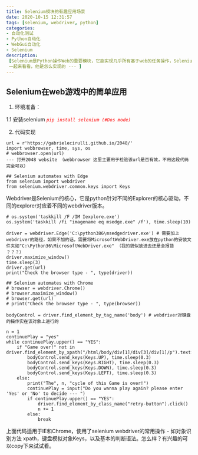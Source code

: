 ```yaml
---
title: Selenium模块的有趣应用场景
date: 2020-10-15 12:31:57
tags: [selenium, webdriver, python]
categories:
- 自动化测试
- Python自动化
- WebGui自动化
- Selenium
description:
 [Selenium是Python操作Web的重要模块，它能实现几乎所有基于web的任务操作，Selenium提供了丰富web接口，可以极大的解放web上的手工劳作，这里我将通过一个有趣的场景来展示 - python是如何通过selenium来模拟人工玩 “2048” 这个网络web游戏的，当然selenium能做的场景远远不止这些，相信这个例子能使我们对selenium的强大功能有一个初步的认识。
 一起来看看，他是怎么实现的 --- ]
---
```


Selenium在web游戏中的简单应用
----

1. 环境准备：

  1.1 安装selenium
      _<font color='Red'>`pip install selenium (#Dos mode)`</font>_

2. 代码实现
  ```
  url = r'https://gabrielecirulli.github.io/2048/'
  import webbrowser, time, sys, os
  # webbrowser.open(url)
  --- 打开2048 website （webbrowser 这里主要用于检验该url是否有效，不用这段代码完全可以）

  ## Selenium automates with Edge
  from selenium import webdriver
  from selenium.webdriver.common.keys import Keys
```
  Webdriver是Selenium的核心，它是python针对不同的Explorer的核心驱动，不同的explorer对应着不同的webdriver版本。

  ```
  # os.system('taskkill /F /IM Iexplore.exe')
  os.system('taskkill /fi "imagename eq msedge.exe" /f'), time.sleep(10)

  driver = webdriver.Edge('C:\python386\msedgedriver.exe') # 需要加上webdriver的路径，如果不加的话，需要将MicrosoftWebDriver.exe放在python的安装文件夹如"C:\Python36\MicrosoftWebDriver.exe" （我的貌似放进去还是会报错 ？？？）
  driver.maximize_window()
  time.sleep(3)
  driver.get(url)
  print("Check the browser type - ", type(driver))
  ```

  ```
  ## Selenium automates with Chrome
  # browser = webdriver.Chrome()
  # browser.maximize_window()
  # browser.get(url)
  # print("Check the browser type - ", type(browser))

  bodyControl = driver.find_element_by_tag_name('body') # webdriver对键盘的操作实在该对象上进行的

  n = 1
  continuePlay = "yes"
  while continuePlay.upper() == "YES":
      if "Game over!" not in driver.find_element_by_xpath("/html/body/div[1]/div[3]/div[1]/p").text:
          bodyControl.send_keys(Keys.UP), time.sleep(0.3)
          bodyControl.send_keys(Keys.RIGHT), time.sleep(0.3)
          bodyControl.send_keys(Keys.DOWN), time.sleep(0.3)
          bodyControl.send_keys(Keys.LEFT), time.sleep(0.3)
      else:
          print("The", n, "cycle of this Game is over!")
          continuePlay = input("Do you wanna play again? please enter 'Yes' or 'No' to decide --- ")
          if continuePlay.upper() == "YES":
              driver.find_element_by_class_name("retry-button").click()
              n += 1
          else:
              break
  ```

 上面代码适用于IE和Chrome，使用了selenium webdriver的常用操作 - 如对象识别方法 xpath，键盘模拟对象Keys，以及基本的判断语法。怎么样？有兴趣的可以copy下来试试看。
